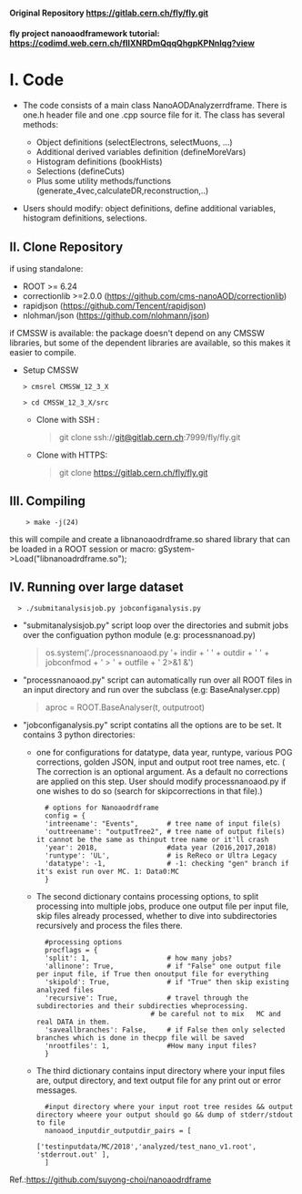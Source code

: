 #### Original Repository https://gitlab.cern.ch/fly/fly.git
#### fly project nanoaodframework tutorial: https://codimd.web.cern.ch/fIIXNRDmQqqQhgpKPNnlqg?view

# I. Code
- The code consists of a main class NanoAODAnalyzerrdframe. 
There is one.h header file and one .cpp source file for it.
The class has several methods:
    - Object definitions (selectElectrons, selectMuons, ...)
    - Additional derived variables definition (defineMoreVars)
    - Histogram definitions (bookHists)
    - Selections (defineCuts)
    - Plus some utility methods/functions (generate_4vec,calculateDR,reconstruction,..)

- Users should modify: object definitions, define additional variables, histogram definitions, selections.

## II. Clone Repository 

if using standalone:
* ROOT >= 6.24
* correctionlib >=2.0.0 (https://github.com/cms-nanoAOD/correctionlib)
* rapidjson (https://github.com/Tencent/rapidjson)
* nlohman/json (https://github.com/nlohmann/json)

if CMSSW is available: the package doesn't depend on any CMSSW libraries, but some of the dependent libraries are available, so this makes it easier to compile.

* Setup CMSSW

      > cmsrel CMSSW_12_3_X

      > cd CMSSW_12_3_X/src

  * Clone with SSH :
      > git clone ssh://git@gitlab.cern.ch:7999/fly/fly.git

  * Clone with HTTPS:
      > git clone https://gitlab.cern.ch/fly/fly.git
  

## III. Compiling

        > make -j(24)

  this will compile and create a libnanoaodrdframe.so shared library that can be loaded in a ROOT session or macro:  gSystem->Load("libnanoadrdframe.so");


## IV. Running over large dataset

      > ./submitanalysisjob.py jobconfiganalysis.py

  * "submitanalysisjob.py" script loop over the directories and submit jobs over the configuation python module (e.g: processnanoad.py)
      > os.system('./processnanoaod.py '+ indir + ' ' + outdir + ' ' + jobconfmod  + ' > ' + outfile + ' 2>&1 &')

  * "processnanoaod.py" script can automatically run over all ROOT files in an input directory and run over the subclass (e.g: BaseAnalyser.cpp)
      > aproc = ROOT.BaseAnalyser(t, outputroot)

  * "jobconfiganalysis.py" script contatins all the options are to be set. It contains 3 python directories:
    * one for configurations for datatype, data year, runtype, various POG corrections, golden JSON, input and output root tree names, etc. ( The correction is an optional argument. As a default no corrections are applied on this step. User should modify processnanoaod.py if one wishes to do so (search for skipcorrections in that file).)
       
            # options for Nanoaodrdframe
            config = {
            'intreename': "Events",       # tree name of input file(s)
            'outtreename': "outputTree2", # tree name of output file(s) it cannot be the same as thinput tree name or it'll crash
            'year': 2018,                 #data year (2016,2017,2018)
            'runtype': 'UL',              # is ReReco or Ultra Legacy
            'datatype': -1,               # -1: checking "gen" branch if it's exist run over MC. 1: Data0:MC
            }

    * The second dictionary contains processing options, to split processing into multiple jobs, produce one output file per input file, skip files already processed, whether to dive into subdirectories recursively and process the files there. 
       
            #processing options
            procflags = {
            'split': 1,                   # how many jobs?
            'allinone': True,             # if "False" one output file per input file, if True then onoutput file for everything
            'skipold': True,              # if "True" then skip existing analyzed files
            'recursive': True,            # travel through the subdirectories and their subdirecties wheprocessing.
                                      # be careful not to mix   MC and real DATA in them.
            'saveallbranches': False,     # if False then only selected branches which is done in thecpp file will be saved
            'nrootfiles': 1,              #How many input files?
            }
    
    * The third dictionary contains input directory where your input files are, output directory, and text output file for any print out or error messages.

            #input directory where your input root tree resides && output directory wheere your output should go && dump of stderr/stdout to file
            nanoaod_inputdir_outputdir_pairs = [
                    ['testinputdata/MC/2018','analyzed/test_nano_v1.root', 'stderrout.out' ],
            ]

Ref.:https://github.com/suyong-choi/nanoaodrdframe
